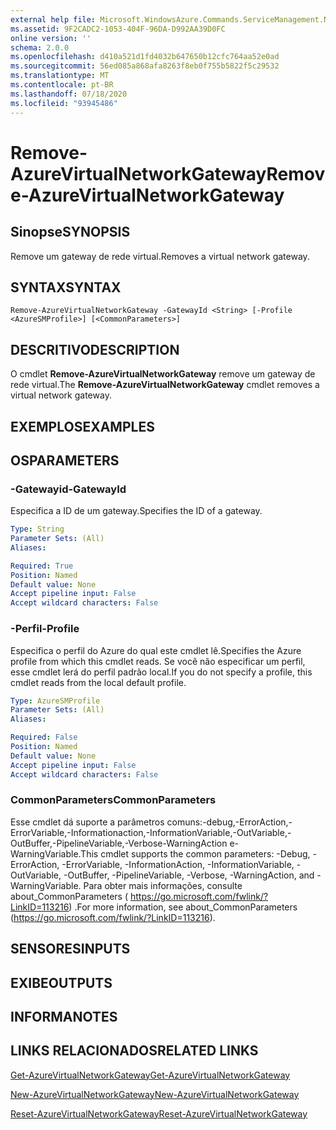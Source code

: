 ```yaml
---
external help file: Microsoft.WindowsAzure.Commands.ServiceManagement.Network.dll-Help.xml
ms.assetid: 9F2CADC2-1053-404F-96DA-D992AA39D0FC
online version: ''
schema: 2.0.0
ms.openlocfilehash: d410a521d1fd4032b647650b12cfc764aa52e0ad
ms.sourcegitcommit: 56ed085a868afa8263f8eb0f755b5822f5c29532
ms.translationtype: MT
ms.contentlocale: pt-BR
ms.lasthandoff: 07/18/2020
ms.locfileid: "93945486"
---
```

# <span data-ttu-id="c6eb0-101">Remove-AzureVirtualNetworkGateway</span><span class="sxs-lookup"><span data-stu-id="c6eb0-101">Remove-AzureVirtualNetworkGateway</span></span>

## <span data-ttu-id="c6eb0-102">Sinopse</span><span class="sxs-lookup"><span data-stu-id="c6eb0-102">SYNOPSIS</span></span>
<span data-ttu-id="c6eb0-103">Remove um gateway de rede virtual.</span><span class="sxs-lookup"><span data-stu-id="c6eb0-103">Removes a virtual network gateway.</span></span>

## <span data-ttu-id="c6eb0-104">SYNTAX</span><span class="sxs-lookup"><span data-stu-id="c6eb0-104">SYNTAX</span></span>

```
Remove-AzureVirtualNetworkGateway -GatewayId <String> [-Profile <AzureSMProfile>] [<CommonParameters>]
```

## <span data-ttu-id="c6eb0-105">DESCRITIVO</span><span class="sxs-lookup"><span data-stu-id="c6eb0-105">DESCRIPTION</span></span>
<span data-ttu-id="c6eb0-106">O cmdlet **Remove-AzureVirtualNetworkGateway** remove um gateway de rede virtual.</span><span class="sxs-lookup"><span data-stu-id="c6eb0-106">The **Remove-AzureVirtualNetworkGateway** cmdlet removes a virtual network gateway.</span></span>

## <span data-ttu-id="c6eb0-107">EXEMPLOS</span><span class="sxs-lookup"><span data-stu-id="c6eb0-107">EXAMPLES</span></span>

## <span data-ttu-id="c6eb0-108">OS</span><span class="sxs-lookup"><span data-stu-id="c6eb0-108">PARAMETERS</span></span>

### <span data-ttu-id="c6eb0-109">-Gatewayid</span><span class="sxs-lookup"><span data-stu-id="c6eb0-109">-GatewayId</span></span>
<span data-ttu-id="c6eb0-110">Especifica a ID de um gateway.</span><span class="sxs-lookup"><span data-stu-id="c6eb0-110">Specifies the ID of a gateway.</span></span>

```yaml
Type: String
Parameter Sets: (All)
Aliases: 

Required: True
Position: Named
Default value: None
Accept pipeline input: False
Accept wildcard characters: False
```

### <span data-ttu-id="c6eb0-111">-Perfil</span><span class="sxs-lookup"><span data-stu-id="c6eb0-111">-Profile</span></span>
<span data-ttu-id="c6eb0-112">Especifica o perfil do Azure do qual este cmdlet lê.</span><span class="sxs-lookup"><span data-stu-id="c6eb0-112">Specifies the Azure profile from which this cmdlet reads.</span></span> <span data-ttu-id="c6eb0-113">Se você não especificar um perfil, esse cmdlet lerá do perfil padrão local.</span><span class="sxs-lookup"><span data-stu-id="c6eb0-113">If you do not specify a profile, this cmdlet reads from the local default profile.</span></span>

```yaml
Type: AzureSMProfile
Parameter Sets: (All)
Aliases: 

Required: False
Position: Named
Default value: None
Accept pipeline input: False
Accept wildcard characters: False
```

### <span data-ttu-id="c6eb0-114">CommonParameters</span><span class="sxs-lookup"><span data-stu-id="c6eb0-114">CommonParameters</span></span>
<span data-ttu-id="c6eb0-115">Esse cmdlet dá suporte a parâmetros comuns:-debug,-ErrorAction,-ErrorVariable,-Informationaction,-InformationVariable,-OutVariable,-OutBuffer,-PipelineVariable,-Verbose-WarningAction e-WarningVariable.</span><span class="sxs-lookup"><span data-stu-id="c6eb0-115">This cmdlet supports the common parameters: -Debug, -ErrorAction, -ErrorVariable, -InformationAction, -InformationVariable, -OutVariable, -OutBuffer, -PipelineVariable, -Verbose, -WarningAction, and -WarningVariable.</span></span> <span data-ttu-id="c6eb0-116">Para obter mais informações, consulte about_CommonParameters ( https://go.microsoft.com/fwlink/?LinkID=113216) .</span><span class="sxs-lookup"><span data-stu-id="c6eb0-116">For more information, see about_CommonParameters (https://go.microsoft.com/fwlink/?LinkID=113216).</span></span>

## <span data-ttu-id="c6eb0-117">SENSORES</span><span class="sxs-lookup"><span data-stu-id="c6eb0-117">INPUTS</span></span>

## <span data-ttu-id="c6eb0-118">EXIBE</span><span class="sxs-lookup"><span data-stu-id="c6eb0-118">OUTPUTS</span></span>

## <span data-ttu-id="c6eb0-119">INFORMA</span><span class="sxs-lookup"><span data-stu-id="c6eb0-119">NOTES</span></span>

## <span data-ttu-id="c6eb0-120">LINKS RELACIONADOS</span><span class="sxs-lookup"><span data-stu-id="c6eb0-120">RELATED LINKS</span></span>

[<span data-ttu-id="c6eb0-121">Get-AzureVirtualNetworkGateway</span><span class="sxs-lookup"><span data-stu-id="c6eb0-121">Get-AzureVirtualNetworkGateway</span></span>](./Get-AzureVirtualNetworkGateway.md)

[<span data-ttu-id="c6eb0-122">New-AzureVirtualNetworkGateway</span><span class="sxs-lookup"><span data-stu-id="c6eb0-122">New-AzureVirtualNetworkGateway</span></span>](./New-AzureVirtualNetworkGateway.md)

[<span data-ttu-id="c6eb0-123">Reset-AzureVirtualNetworkGateway</span><span class="sxs-lookup"><span data-stu-id="c6eb0-123">Reset-AzureVirtualNetworkGateway</span></span>](./Reset-AzureVirtualNetworkGateway.md)


